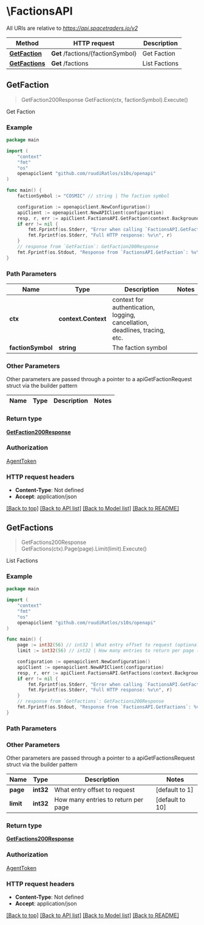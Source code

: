 # \FactionsAPI

All URIs are relative to *https://api.spacetraders.io/v2*

Method | HTTP request | Description
------------- | ------------- | -------------
[**GetFaction**](FactionsAPI.md#GetFaction) | **Get** /factions/{factionSymbol} | Get Faction
[**GetFactions**](FactionsAPI.md#GetFactions) | **Get** /factions | List Factions



## GetFaction

> GetFaction200Response GetFaction(ctx, factionSymbol).Execute()

Get Faction



### Example

```go
package main

import (
	"context"
	"fmt"
	"os"
	openapiclient "github.com/ruudiRatlos/s10s/openapi"
)

func main() {
	factionSymbol := "COSMIC" // string | The faction symbol

	configuration := openapiclient.NewConfiguration()
	apiClient := openapiclient.NewAPIClient(configuration)
	resp, r, err := apiClient.FactionsAPI.GetFaction(context.Background(), factionSymbol).Execute()
	if err != nil {
		fmt.Fprintf(os.Stderr, "Error when calling `FactionsAPI.GetFaction``: %v\n", err)
		fmt.Fprintf(os.Stderr, "Full HTTP response: %v\n", r)
	}
	// response from `GetFaction`: GetFaction200Response
	fmt.Fprintf(os.Stdout, "Response from `FactionsAPI.GetFaction`: %v\n", resp)
}
```

### Path Parameters


Name | Type | Description  | Notes
------------- | ------------- | ------------- | -------------
**ctx** | **context.Context** | context for authentication, logging, cancellation, deadlines, tracing, etc.
**factionSymbol** | **string** | The faction symbol | 

### Other Parameters

Other parameters are passed through a pointer to a apiGetFactionRequest struct via the builder pattern


Name | Type | Description  | Notes
------------- | ------------- | ------------- | -------------


### Return type

[**GetFaction200Response**](GetFaction200Response.md)

### Authorization

[AgentToken](../README.md#AgentToken)

### HTTP request headers

- **Content-Type**: Not defined
- **Accept**: application/json

[[Back to top]](#) [[Back to API list]](../README.md#documentation-for-api-endpoints)
[[Back to Model list]](../README.md#documentation-for-models)
[[Back to README]](../README.md)


## GetFactions

> GetFactions200Response GetFactions(ctx).Page(page).Limit(limit).Execute()

List Factions



### Example

```go
package main

import (
	"context"
	"fmt"
	"os"
	openapiclient "github.com/ruudiRatlos/s10s/openapi"
)

func main() {
	page := int32(56) // int32 | What entry offset to request (optional) (default to 1)
	limit := int32(56) // int32 | How many entries to return per page (optional) (default to 10)

	configuration := openapiclient.NewConfiguration()
	apiClient := openapiclient.NewAPIClient(configuration)
	resp, r, err := apiClient.FactionsAPI.GetFactions(context.Background()).Page(page).Limit(limit).Execute()
	if err != nil {
		fmt.Fprintf(os.Stderr, "Error when calling `FactionsAPI.GetFactions``: %v\n", err)
		fmt.Fprintf(os.Stderr, "Full HTTP response: %v\n", r)
	}
	// response from `GetFactions`: GetFactions200Response
	fmt.Fprintf(os.Stdout, "Response from `FactionsAPI.GetFactions`: %v\n", resp)
}
```

### Path Parameters



### Other Parameters

Other parameters are passed through a pointer to a apiGetFactionsRequest struct via the builder pattern


Name | Type | Description  | Notes
------------- | ------------- | ------------- | -------------
 **page** | **int32** | What entry offset to request | [default to 1]
 **limit** | **int32** | How many entries to return per page | [default to 10]

### Return type

[**GetFactions200Response**](GetFactions200Response.md)

### Authorization

[AgentToken](../README.md#AgentToken)

### HTTP request headers

- **Content-Type**: Not defined
- **Accept**: application/json

[[Back to top]](#) [[Back to API list]](../README.md#documentation-for-api-endpoints)
[[Back to Model list]](../README.md#documentation-for-models)
[[Back to README]](../README.md)

